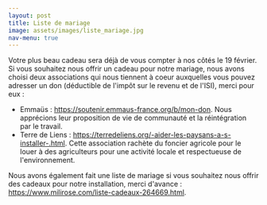 ```yaml
---
layout: post
title: Liste de mariage
image: assets/images/liste_mariage.jpg
nav-menu: true
---
```


Votre plus beau cadeau sera déjà de vous compter à nos côtés le 19 février. Si vous souhaitez nous offrir un cadeau pour notre mariage, nous avons choisi deux associations qui nous tiennent à coeur auxquelles vous pouvez adresser un don (déductible de l'impôt sur le revenu et de l'ISI), merci pour eux :
- Emmaüs : <a href="https://soutenir.emmaus-france.org/b/mon-don">https://soutenir.emmaus-france.org/b/mon-don</a>. Nous apprécions leur proposition de vie de communauté et la réintégration par le travail.
- Terre de Liens : <a href="https://terredeliens.org/-aider-les-paysans-a-s-installer-.html">https://terredeliens.org/-aider-les-paysans-a-s-installer-.html</a>. Cette association rachète du foncier agricole pour le louer à des agriculteurs pour une activité locale et respectueuse de l'environnement.

Nous avons également fait une liste de mariage si vous souhaitez nous offrir des cadeaux pour notre installation, merci d'avance : <a href="https://www.milirose.com/liste-cadeaux-264669.html">https://www.milirose.com/liste-cadeaux-264669.html</a>.
